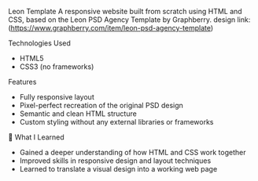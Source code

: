 Leon Template
A responsive website built from scratch using HTML and CSS, based on the Leon PSD Agency Template by Graphberry.
design link: (https://www.graphberry.com/item/leon-psd-agency-template)

Technologies Used
* HTML5
* CSS3 (no frameworks)

Features
* Fully responsive layout
* Pixel-perfect recreation of the original PSD design
* Semantic and clean HTML structure
* Custom styling without any external libraries or frameworks

🎯 What I Learned
* Gained a deeper understanding of how HTML and CSS work together
* Improved skills in responsive design and layout techniques
* Learned to translate a visual design into a working web page

